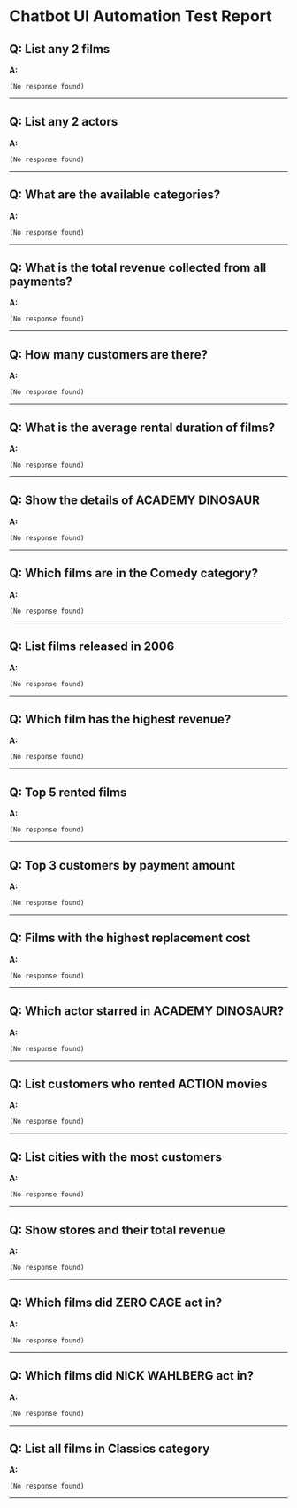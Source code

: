 # Chatbot UI Automation Test Report

## Q: List any 2 films
**A:**
```
(No response found)
```

---
## Q: List any 2 actors
**A:**
```
(No response found)
```

---
## Q: What are the available categories?
**A:**
```
(No response found)
```

---
## Q: What is the total revenue collected from all payments?
**A:**
```
(No response found)
```

---
## Q: How many customers are there?
**A:**
```
(No response found)
```

---
## Q: What is the average rental duration of films?
**A:**
```
(No response found)
```

---
## Q: Show the details of ACADEMY DINOSAUR
**A:**
```
(No response found)
```

---
## Q: Which films are in the Comedy category?
**A:**
```
(No response found)
```

---
## Q: List films released in 2006
**A:**
```
(No response found)
```

---
## Q: Which film has the highest revenue?
**A:**
```
(No response found)
```

---
## Q: Top 5 rented films
**A:**
```
(No response found)
```

---
## Q: Top 3 customers by payment amount
**A:**
```
(No response found)
```

---
## Q: Films with the highest replacement cost
**A:**
```
(No response found)
```

---
## Q: Which actor starred in ACADEMY DINOSAUR?
**A:**
```
(No response found)
```

---
## Q: List customers who rented ACTION movies
**A:**
```
(No response found)
```

---
## Q: List cities with the most customers
**A:**
```
(No response found)
```

---
## Q: Show stores and their total revenue
**A:**
```
(No response found)
```

---
## Q: Which films did ZERO CAGE act in?
**A:**
```
(No response found)
```

---
## Q: Which films did NICK WAHLBERG act in?
**A:**
```
(No response found)
```

---
## Q: List all films in Classics category
**A:**
```
(No response found)
```

---

